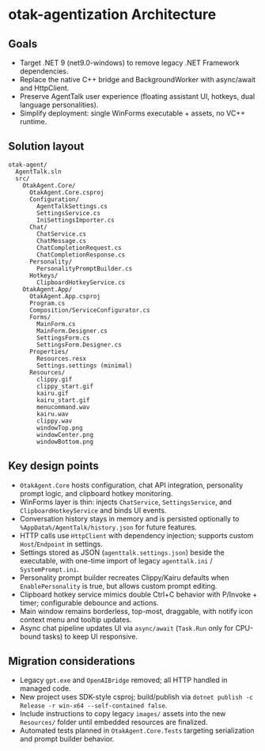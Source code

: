 # otak-agentization Architecture

## Goals
- Target .NET 9 (net9.0-windows) to remove legacy .NET Framework dependencies.
- Replace the native C++ bridge and BackgroundWorker with async/await and HttpClient.
- Preserve AgentTalk user experience (floating assistant UI, hotkeys, dual language personalities).
- Simplify deployment: single WinForms executable + assets, no VC++ runtime.

## Solution layout
```
otak-agent/
  AgentTalk.sln
  src/
    OtakAgent.Core/
      OtakAgent.Core.csproj
      Configuration/
        AgentTalkSettings.cs
        SettingsService.cs
        IniSettingsImporter.cs
      Chat/
        ChatService.cs
        ChatMessage.cs
        ChatCompletionRequest.cs
        ChatCompletionResponse.cs
      Personality/
        PersonalityPromptBuilder.cs
      Hotkeys/
        ClipboardHotkeyService.cs
    OtakAgent.App/
      OtakAgent.App.csproj
      Program.cs
      Composition/ServiceConfigurator.cs
      Forms/
        MainForm.cs
        MainForm.Designer.cs
        SettingsForm.cs
        SettingsForm.Designer.cs
      Properties/
        Resources.resx
        Settings.settings (minimal)
      Resources/
        clippy.gif
        clippy_start.gif
        kairu.gif
        kairu_start.gif
        menucommand.wav
        kairu.wav
        clippy.wav
        windowTop.png
        windowCenter.png
        windowBottom.png
```

## Key design points
- `OtakAgent.Core` hosts configuration, chat API integration, personality prompt logic, and clipboard hotkey monitoring.
- WinForms layer is thin: injects `ChatService`, `SettingsService`, and `ClipboardHotkeyService` and binds UI events.
- Conversation history stays in memory and is persisted optionally to `%AppData%/AgentTalk/history.json` for future features.
- HTTP calls use `HttpClient` with dependency injection; supports custom `Host`/`Endpoint` in settings.
- Settings stored as JSON (`agenttalk.settings.json`) beside the executable, with one-time import of legacy `agenttalk.ini` / `SystemPrompt.ini`.
- Personality prompt builder recreates Clippy/Kairu defaults when `EnablePersonality` is true, but allows custom prompt editing.
- Clipboard hotkey service mimics double Ctrl+C behavior with P/Invoke + timer; configurable debounce and actions.
- Main window remains borderless, top-most, draggable, with notify icon context menu and tooltip updates.
- Async chat pipeline updates UI via `async/await` (`Task.Run` only for CPU-bound tasks) to keep UI responsive.

## Migration considerations
- Legacy `gpt.exe` and `OpenAIBridge` removed; all HTTP handled in managed code.
- New project uses SDK-style csproj; build/publish via `dotnet publish -c Release -r win-x64 --self-contained false`.
- Include instructions to copy legacy `images/` assets into the new `Resources/` folder until embedded resources are finalized.
- Automated tests planned in `OtakAgent.Core.Tests` targeting serialization and prompt builder behavior.


